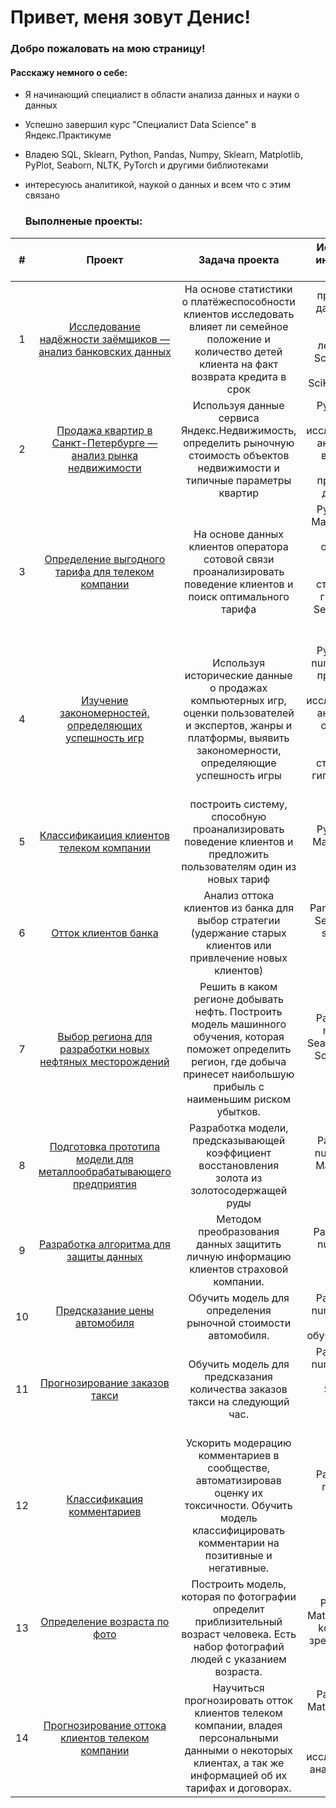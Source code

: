 # Привет, меня зовут Денис!

### Добро пожаловать на мою страницу!


#### Расскажу немного о себе:<br>
- Я начинающий специалист в области анализа данных и науки о данных
- Успешно завершил курс "Специалист Data Science" в Яндекс.Практикуме 
- Владею SQL, Sklearn, Python, Pandas, Numpy, Sklearn, Matplotlib, PyPlot, Seaborn, NLTK, PyTorch и другими библиотеками
- интересуюсь аналитикой, наукой о данных и всем что с этим связано
  
  ### Выполненые проекты:

|#| **Проект**       |**Задача проекта**          |**Используемые инструменты и навыки** |
|:-:|:----------------:|:--------------------------:|:--------------------------:|
|1| <a href='https://github.com/DenisAlekseevich/01_Borrower_reliability_study'> Исследование надёжности заёмщиков — анализ банковских данных  </a>  | На основе статистики о платёжеспособности клиентов исследовать влияет ли семейное положение и количество детей клиента на факт возврата кредита в срок | предобработка данных, Python, Pandas, PyMystem3, лемматизация, SciPy, Matplotlib, Seaborn, SciKitLearn, Numpy|
|2| <a href='https://github.com/DenisAlekseevich/02_Real_estate_market_analysis'> Продажа квартир в Санкт-Петербурге — анализ рынка недвижимости </a>  | Используя данные сервиса Яндекс.Недвижимость, определить рыночную стоимость объектов недвижимости и типичные параметры квартир     | Python, Pandas, Matplotlib, исследовательский анализ данных, визуализация данных, предобработка данных, math |
|3| <a href='https://github.com/DenisAlekseevich/03_Determination_of_a_favorable_tariff'> Определение выгодного тарифа для телеком компании </a> | На основе данных клиентов оператора сотовой связи проанализировать поведение клиентов и поиск оптимального тарифа   | Python, Pandas, Matplotlib, numpy, SciPy, описательная статистика, проверка статистических гипотез, math, Seaborn, sklearn, машинное обучение | 
|4| <a href='https://github.com/DenisAlekseevich/04_Determination_of_the_factors_influencing_the_success_of_the_game'> Изучение закономерностей, определяющих успешность игр  </a>  | Используя исторические данные о продажах компьютерных игр, оценки пользователей и экспертов, жанры и платформы, выявить закономерности, определяющие успешность игры | Python, Pandas, numpy, Matplotlib, предобработка данных, исследовательский анализ данных, описательная статистика, проверка статистических гипотез, Seaborn, SciPy |  
|5| <a href='https://github.com/DenisAlekseevich/05_Telecom_company_customer_classification'> Классификаиция клиентов телеком компании </a> | построить систему, способную проанализировать поведение клиентов и предложить пользователям один из новых тариф |  Python, Pandas, Matplotlib, Scikit-learn|
|6| <a href='https://github.com/DenisAlekseevich/06_Bank_customer_churn_forecasting'> Отток клиентов банка | Анализ оттока клиентов из банка для выбор стратегии (удержание старых клиентов или привлечение новых клиентов) </a>  | Pandas, Matplotlib, Seaborn, numpy, sklearn, math, машинное обучение |
|7| <a href='https://github.com/DenisAlekseevich/07_Determination_of_the_most_profitable_oil_production_region'> Выбор региона для разработки новых нефтяных месторождений </a> |Решить в каком регионе добывать нефть. Построить модель машинного обучения, которая поможет определить регион, где добыча принесет наибольшую прибыль с наименьшим риском убытков.   | Pandas, sklearn, math, numpy, Seaborn, Matplotlib, SciPy, Bootstrap, машинное обучение|
|8| <a href='https://github.com/DenisAlekseevich/08_Study_of_the_technological_process_of_gold_refining'> Подготовка прототипа модели для металлообрабатывающего предприятия </a> | Pазработка модели, предсказывающей коэффициент восстановления золота из золотосодержащей руды   | Pandas,sklearn, numpy, Seaborn, Matplotlib, math, машинное обучение |
|9| <a href='https://github.com/DenisAlekseevich/09_Protection_of_data_of_clients_of_the_insurance_company'> Разработка алгоритма для защиты данных </a>  | Методом преобразования данных защитить личную информацию клиентов страховой компании.     | Pandas, Seaborn, numpy, sklearn, машинное обучение|
|10| <a href='https://github.com/DenisAlekseevich/10_Building_a_model_for_determining_the_cost_of_a_car'> Предсказание цены автомобиля </a>  | Обучить модель для определения рыночной стоимости автомобиля.   |  Pandas, sklearn, numpy, LightGBM, машинное обучение, CatBoost |
|11| <a href='https://github.com/DenisAlekseevich/11_Forecasting_the_number_of_taxi_orders'> Прогнозирование заказов такси </a>  | Обучить модель для предсказания количества заказов такси на следующий час.     | Pandas, sklearn, numpy, LightGBM, Matplotlib, StatsModels, CatBoost, машинное обучение|
|12| <a href='https://github.com/DenisAlekseevich/12_Training_a_comment_classification_model'> Классификация комментариев </a> | Ускорить модерацию комментариев в сообществе, автоматизировав оценку их токсичности. Обучить модель классифицировать комментарии на позитивные и негативные.    | Pandas, sklearn, numpy, NLTK, LightGBM, CatBoost, машинное обучение |
|13| <a href='https://github.com/DenisAlekseevich/13_Processing_buyer_photos'> Определение возраста по фото </a>  | Построить модель, которая по фотографии определит приблизительный возраст человека. Есть набор фотографий людей с указанием возраста. | Pandas, keras, Matplotlib, Seaborn, kомпьютерное зрение, машинное обучение |
|14| <a href='https://github.com/DenisAlekseevich/14_Forecasting_customer_churn_for_a_telecom_company'> Прогнозирование оттока клиентов телеком компании </a>  | Научиться прогнозировать отток клиентов телеком компании, владея персональными данными о некоторых клиентах, а так же информацией об их тарифах и договорах. | Pandas, Numpy, Matplotlib, Seaborn, Scikit-learn, Catboost, LightGBM, исследовательский анализ, машинное обучение |
  
